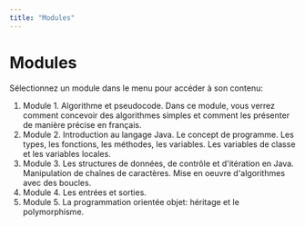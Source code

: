 ```yaml
---
title: "Modules"
---
```


# Modules

Sélectionnez un module dans le menu pour accéder à son contenu:


<ol>
<li>Module 1. Algorithme et pseudocode. Dans ce module, vous verrez comment concevoir des algorithmes simples et comment les présenter de manière précise en français.</li>
<li>Module 2. Introduction au langage Java. Le concept de programme. Les types, les fonctions, les méthodes, les variables. Les variables de classe et les variables locales.</li>
<li>Module 3. Les structures de données, de contrôle et d'itération en Java. Manipulation de chaînes de caractères. Mise en oeuvre d'algorithmes avec des boucles.</li>
<li>Module 4. Les entrées et sorties.</li>
<li>Module 5. La programmation orientée objet: héritage et le polymorphisme.</li>
</ol>